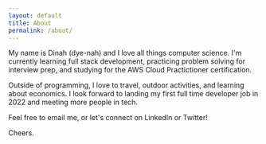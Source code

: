 ```yaml
---
layout: default
title: About
permalink: /about/
---
```


My name is Dinah (dye-nah) and I love all things computer science. I'm currently
learning full stack development, practicing problem solving for interview prep,
and studying for the AWS Cloud Practictioner certification.  

Outside of programming, I love to travel, outdoor activities, and learning about economics.
I look forward to landing my first full time developer job in 2022 and meeting more
people in tech.  

Feel free to email me, or let's connect on LinkedIn or Twitter!

Cheers.  

